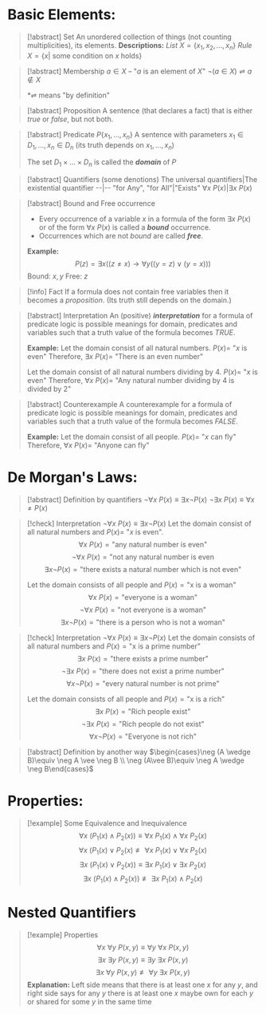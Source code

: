 # Basic Elements:

> [!abstract] Set
> An unordered  collection of things (not counting multiplicities), its elements.
> **Descriptions:**
> *List* $X = \{x_{1},x_{2},...,x_{n}\}$
> *Rule* $X= \{x|$ some condition on $x$ holds$\}$

> [!abstract] Membership
> $a\in X$ – "$a$ is an element of $X$"
> $\neg(a\in X)\rightleftharpoons a \notin X$
> 
> *$\rightleftharpoons$ means "by definition" 

>[!abstract] Proposition
>A sentence (that declares a fact) that is either *true* or *false*, but not both.

>[!abstract] Predicate $P\{x_1,...,x_{n}\}$
>A sentence with parameters $x_{1} \in D_{1},...,x_{n}\in D_{n}$ (its truth depends on $x_1,...,x_n$)
>
>The set $D_{1}\times ... \times D_{n}$ is called the ***domain*** of $P$

>[!abstract] Quantifiers (some denotions)
>The universal quantifiers|The existential quantifier
>--|--
>"for Any", "for All"|"Exists" 
>$\forall x\ P(x)$|$\exists x \ P(x)$

>[!abstract] Bound and Free occurrence
>- Every occurrence of a variable $x$ in a formula of the form $\exists x \ P(x)$ or of the form $\forall x \ P(x)$ is called a ***bound*** occurrence.
>- Occurrences which are not *bound* are called ***free***.  
>  
>  **Example:**
>  $$P(z)=\exists x ((z\neq x)\rightarrow \forall y((y=z)\vee (y=x)))$$ 
>  Bound: $x,y$
>  Free: $z$

>[!info] Fact
>If a formula does not contain free variables then it becomes a *proposition*. (Its truth still depends on the domain.)

> [!abstract] Interpretation
> An (positive) ***interpretation*** for a formula of predicate logic is possible meanings for domain, predicates and variables such that a truth value of the formula becomes *TRUE*.
> 
> **Example:**
> Let the domain consist of all natural numbers.
> $P(x)=$ "$x$ is even"
> Therefore, $\exists x \ P(x) =$ "There is an even number"  
> 
> Let the domain consist of all natural numbers dividing by 4.
> $P(x) =$ "$x$ is even"
> Therefore, $\forall x\ P(x) =$ "Any natural number dividing by 4 is divided by 2"
> 

>[!abstract] Counterexample
>A counterexample for a formula of predicate logic is possible meanings for domain, predicates and variables such that a truth value of the formula becomes *FALSE*.
>
>**Example:**
>Let the domain consist of all people.
>$P(x) =$ "$x$ can fly"
>Therefore, $\forall x \ P(x) =$ "Anyone can fly"

# De Morgan's Laws:

>[!abstract] Definition by quantifiers
>$\neg \forall x \ P(x)\equiv \exists x \neg P(x)$
>$\neg \exists x \ P(x) \equiv \forall x \neq P(x)$

>[!check]  Interpretation $\neg \forall x \ P(x)\equiv\exists x \neg P(x)$
>Let the domain consist of all natural numbers and $P(x) =$ "$x$ is even".
>$$\forall x\ P(x) = \text{"any natural number is even"}$$ 
>$$\neg \forall x \ P(x) = \text{"not any natural number is even}$$
>$$\exists x \neg P(x) = \text{"there exists a natural number which is not even"}$$
>
>Let the domain consists of all people and $P(x)=\text{"x is a woman"}$
>$$\forall x \ P(x)=\text{"everyone is a woman"}$$
>$$\neg \forall x \ P(x)=\text{"not everyone is a woman"}$$
>$$\exists x \neg P(x)=\text{"there is a person who is not a woman"}$$

>[!check] Interpretation $\neg \forall x \ P(x)\equiv \exists x \neg P(x)$
>Let the domain consists of all natural numbers and $P(x) = \text{"x is a prime number"}$
>$$\exists x\ P(x)=\text{"there exists a prime number"}$$
>$$\neg \exists x \ P(x)=\text{"there does not exist a prime number"}$$
>$$\forall x \neg P(x) = \text{"every natural number is not prime"}$$
>
>Let the domain consists of all people and $P(x)=\text{"x is a rich"}$
>$$\exists x \ P(x)=\text{"Rich people exist"}$$
>$$\neg \exists x \ P(x)=\text{"Rich people do not exist"}$$
>$$\forall x \neg P(x)=\text{"Everyone is not rich"}$$

> [!abstract] Definition by another way
> $\begin{cases}\neg (A \wedge B)\equiv \neg A \vee \neg B  \\
 \neg (A\vee B)\equiv \neg A \wedge \neg B\end{cases}$

# Properties:
> [!example] Some Equivalence and Inequivalence
> $$\forall x\ (P_{1}(x)\wedge P_{2}(x)) \equiv \forall x \ P_{1}(x) \wedge \forall x \ P_{2}(x)$$
> $$\forall x \ (P_{1}(x)\vee P_{2}(x)\not\equiv \forall x \ P_{1}(x) \vee \forall x \ P_{2}(x)$$
> $$\exists x \ (P_{1}(x)\vee P_{2}(x))\equiv \exists x \ P_{1}(x) \vee \exists x \ P_{2}(x)$$
> $$\exists x \ (P_{1}(x)\wedge P_{2}(x))\not\equiv \exists x\ P_{1}(x)\wedge P_{2}(x)$$

# Nested Quantifiers
>[!example] Properties
>$$\forall x\ \forall y \ P(x,y)\equiv \forall y\ \forall x \ P(x,y)$$
>$$\exists x\ \exists y \ P(x,y)\equiv \exists y\ \exists x \ P(x,y)$$
>$$\exists x\ \forall y \ P(x,y)\not \equiv \forall y \ \exists x \ P(x,y)$$ 
>**Explanation:** Left side means that there is at least one $x$ for any $y$, and right side says for any $y$ there is at least one $x$ maybe own for each $y$ or shared for some $y$ in the same time 